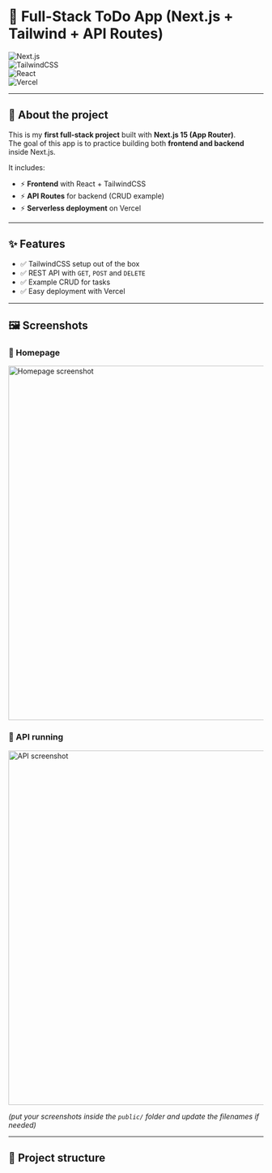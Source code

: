 # 🚀 Full-Stack ToDo App (Next.js + Tailwind + API Routes)

![Next.js](https://img.shields.io/badge/Next.js-15-black?style=for-the-badge&logo=next.js)  
![TailwindCSS](https://img.shields.io/badge/TailwindCSS-3-blue?style=for-the-badge&logo=tailwindcss)  
![React](https://img.shields.io/badge/React-18-61dafb?style=for-the-badge&logo=react)  
![Vercel](https://img.shields.io/badge/Deployed%20on-Vercel-black?style=for-the-badge&logo=vercel)  

---

## 📖 About the project  

This is my **first full-stack project** built with **Next.js 15 (App Router)**.  
The goal of this app is to practice building both **frontend and backend** inside Next.js.  

It includes:  
- ⚡ **Frontend** with React + TailwindCSS  
- ⚡ **API Routes** for backend (CRUD example)  
- ⚡ **Serverless deployment** on Vercel  

---

## ✨ Features  

- ✅ TailwindCSS setup out of the box  
- ✅ REST API with `GET`, `POST` and `DELETE`  
- ✅ Example CRUD for tasks  
- ✅ Easy deployment with Vercel  

---

## 🖼️ Screenshots  

### 🔹 Homepage
<img src="public/screenshot-home.png" alt="Homepage screenshot" width="700"/>

### 🔹 API running
<img src="public/screenshot-api.png" alt="API screenshot" width="700"/>

*(put your screenshots inside the `public/` folder and update the filenames if needed)*  

---

## 📂 Project structure  


